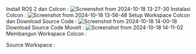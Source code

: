 Install ROS 2 dan Colcon :
![Screenshot from 2024-10-18 13-27-30](https://github.com/user-attachments/assets/b4bbd89b-654c-43f6-851a-cfb69e311566)
Instalasi Colcon :
![Screenshot from 2024-10-18 13-56-48](https://github.com/user-attachments/assets/f417a68e-2497-4da1-bf14-e1afdcce1a56)
Setup Workspace Colcon dan Download Source Code :
![Screenshot from 2024-10-18 14-00-18](https://github.com/user-attachments/assets/1240f13d-0aad-4368-818f-f0b4e4985954)
Download Source Code MoveIt :
![Screenshot from 2024-10-18 14-11-02](https://github.com/user-attachments/assets/91f7f36b-fa5c-487b-9da5-4e610d165344)
Membangun Workspace Colcon :

Source Workspace :
